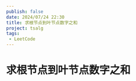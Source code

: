 ```yaml
---
publish: false
date: 2024/07/24 22:30
title: 求根节点到叶节点数字之和
project: tsalg
tags:
 - LeetCode
---
```


# 求根节点到叶节点数字之和
